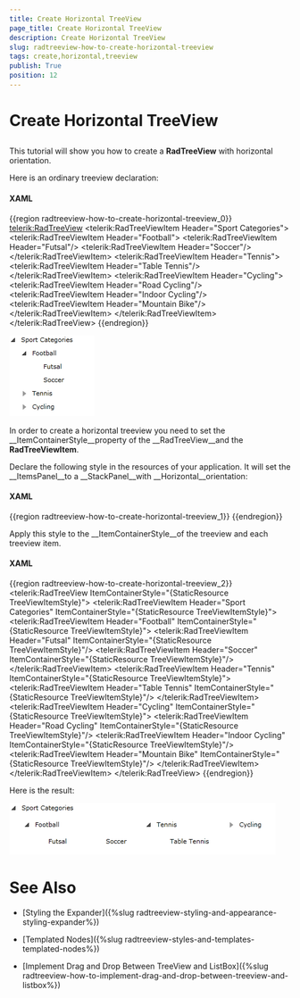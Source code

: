 ```yaml
---
title: Create Horizontal TreeView
page_title: Create Horizontal TreeView
description: Create Horizontal TreeView
slug: radtreeview-how-to-create-horizontal-treeview
tags: create,horizontal,treeview
publish: True
position: 12
---
```


# Create Horizontal TreeView



## 

This tutorial will show you how to create a __RadTreeView__ with horizontal orientation.

Here is an ordinary treeview declaration: 

#### __XAML__

{{region radtreeview-how-to-create-horizontal-treeview_0}}
	<telerik:RadTreeView>
	    <telerik:RadTreeViewItem Header="Sport Categories">
	        <telerik:RadTreeViewItem Header="Football">
	            <telerik:RadTreeViewItem Header="Futsal"/>
	            <telerik:RadTreeViewItem Header="Soccer"/>
	        </telerik:RadTreeViewItem>
	        <telerik:RadTreeViewItem Header="Tennis">
	            <telerik:RadTreeViewItem Header="Table Tennis"/>
	        </telerik:RadTreeViewItem>
	        <telerik:RadTreeViewItem Header="Cycling">
	            <telerik:RadTreeViewItem Header="Road Cycling"/>
	            <telerik:RadTreeViewItem Header="Indoor Cycling"/>
	            <telerik:RadTreeViewItem Header="Mountain Bike"/>
	        </telerik:RadTreeViewItem>
	    </telerik:RadTreeViewItem>
	</telerik:RadTreeView>
	{{endregion}}



![](images/RadTreeView_HowToCreateHorizontalTreeView_001.PNG)

In order to create a horizontal treeview you need to set the __ItemContainerStyle__property of the __RadTreeView__and the __RadTreeViewItem__.

Declare the following style in the resources of your application. It will set the __ItemsPanel__to a __StackPanel__with __Horizontal__orientation: 

#### __XAML__

{{region radtreeview-how-to-create-horizontal-treeview_1}}
	<Style TargetType="telerik:RadTreeViewItem" x:Key="TreeViewItemStyle">
	    <Setter Property="ItemsPanel">
	        <Setter.Value>
	            <ItemsPanelTemplate>
	                <StackPanel HorizontalAlignment="Center" Margin="4,6" Orientation="Horizontal" />
	            </ItemsPanelTemplate>
	        </Setter.Value>
	    </Setter>
	</Style>
	{{endregion}}



Apply this style to the __ItemContainerStyle__of the treeview and each treeview item. 

#### __XAML__

{{region radtreeview-how-to-create-horizontal-treeview_2}}
	<telerik:RadTreeView ItemContainerStyle="{StaticResource TreeViewItemStyle}">
	    <telerik:RadTreeViewItem Header="Sport Categories" ItemContainerStyle="{StaticResource TreeViewItemStyle}">
	        <telerik:RadTreeViewItem Header="Football" ItemContainerStyle="{StaticResource TreeViewItemStyle}">
	            <telerik:RadTreeViewItem Header="Futsal" ItemContainerStyle="{StaticResource TreeViewItemStyle}"/>
	            <telerik:RadTreeViewItem Header="Soccer" ItemContainerStyle="{StaticResource TreeViewItemStyle}"/>
	        </telerik:RadTreeViewItem>
	        <telerik:RadTreeViewItem Header="Tennis" ItemContainerStyle="{StaticResource TreeViewItemStyle}">
	            <telerik:RadTreeViewItem Header="Table Tennis" ItemContainerStyle="{StaticResource TreeViewItemStyle}"/>
	        </telerik:RadTreeViewItem>
	        <telerik:RadTreeViewItem Header="Cycling" ItemContainerStyle="{StaticResource TreeViewItemStyle}">
	            <telerik:RadTreeViewItem Header="Road Cycling" ItemContainerStyle="{StaticResource TreeViewItemStyle}"/>
	            <telerik:RadTreeViewItem Header="Indoor Cycling" ItemContainerStyle="{StaticResource TreeViewItemStyle}"/>
	            <telerik:RadTreeViewItem Header="Mountain Bike" ItemContainerStyle="{StaticResource TreeViewItemStyle}"/>
	        </telerik:RadTreeViewItem>
	    </telerik:RadTreeViewItem>
	</telerik:RadTreeView>
	{{endregion}}



Here is the result: 

![](images/RadTreeView_HowToCreateHorizontalTreeView_010.PNG)

# See Also

 * [Styling the Expander]({%slug radtreeview-styling-and-appearance-styling-expander%})

 * [Templated Nodes]({%slug radtreeview-styles-and-templates-templated-nodes%})

 * [Implement Drag and Drop Between TreeView and ListBox]({%slug radtreeview-how-to-implement-drag-and-drop-between-treeview-and-listbox%})
